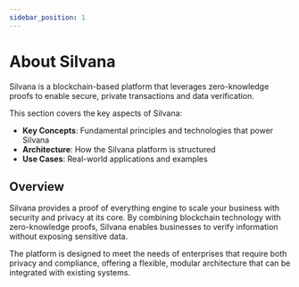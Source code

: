 ```yaml
---
sidebar_position: 1
---
```


# About Silvana

Silvana is a blockchain-based platform that leverages zero-knowledge proofs to enable secure, private transactions and data verification.

This section covers the key aspects of Silvana:

- **Key Concepts**: Fundamental principles and technologies that power Silvana
- **Architecture**: How the Silvana platform is structured
- **Use Cases**: Real-world applications and examples

## Overview

Silvana provides a proof of everything engine to scale your business with security and privacy at its core. By combining blockchain technology with zero-knowledge proofs, Silvana enables businesses to verify information without exposing sensitive data.

The platform is designed to meet the needs of enterprises that require both privacy and compliance, offering a flexible, modular architecture that can be integrated with existing systems.